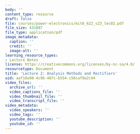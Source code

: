 ```yaml
---
body: ''
content_type: resource
draft: false
file: courses/power-electronics/mit6_622_s23_lec02.pdf
file_size: 431887
file_type: application/pdf
image_metadata:
  caption: ''
  credit: ''
  image-alt: ''
learning_resource_types:
- Lecture Notes
license: https://creativecommons.org/licenses/by-nc-sa/4.0/
resourcetype: Document
title: 'Lecture 2: Analysis Methods and Rectifiers'
uid: aaf18a90-4c9b-487c-b554-c56caf9e2c94
video_files:
  archive_url: ''
  video_captions_file: ''
  video_thumbnail_file: ''
  video_transcript_file: ''
video_metadata:
  video_speakers: ''
  video_tags: ''
  youtube_description: ''
  youtube_id: ''
---
```

